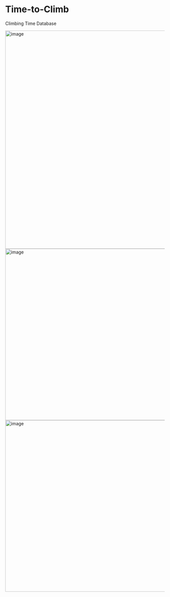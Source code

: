 # Time-to-Climb

Climbing Time Database

<img width="687" alt="image" src="https://user-images.githubusercontent.com/100540403/209316192-8335c98a-0340-4563-aff4-c7d1d9a668d9.png">
<img width="540" alt="image" src="https://user-images.githubusercontent.com/100540403/209316327-b53b8b58-c420-49be-83ff-56f168395e08.png">
<img width="540" alt="image" src="https://user-images.githubusercontent.com/100540403/209316352-4a1c0bc5-e730-4b06-9cce-84e440663cab.png">

